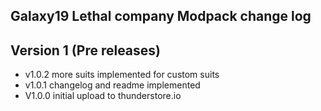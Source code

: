 ## Galaxy19 Lethal company Modpack change log

## Version 1 (Pre releases)
- v1.0.2 more suits implemented for custom suits
- v1.0.1 changelog and readme implemented 
- V1.0.0 initial upload to thunderstore.io

 